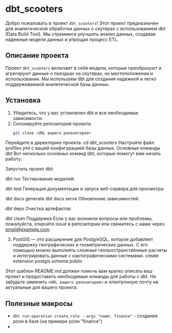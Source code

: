 # dbt_scooters

Добро пожаловать в проект `dbt_scooters`! Этот проект предназначен для аналитической обработки данных о скутерах с использованием dbt (Data Build Tool). Мы стремимся улучшить анализ данных, создавая надежные модели данных и упрощая процесс ETL.

## Описание проекта

Проект `dbt_scooters` включает в себя модели, которые преобразуют и агрегируют данные о поездках на скутерах, их местоположении и использовании. Мы используем dbt для создания надежной и легко поддерживаемой аналитической базы данных.

## Установка

1. Убедитесь, что у вас установлен dbt и все необходимые зависимости.
2. Склонируйте репозиторий проекта:
   ```bash
   git clone <URL вашего репозитория>
Перейдите в директорию проекта:
cd dbt_scooters
Настройте файл profiles.yml с вашей конфигурацией базы данных.
Основные команды dbt
Вот несколько основных команд dbt, которые помогут вам начать работу:

Запустить проект dbt:

dbt run
Тестирование моделей:

dbt test
Генерация документации и запуск веб-сервера для просмотра:

dbt docs generate
dbt docs serve
Обновление зависимостей:

dbt deps
Очистка артефактов:

dbt clean
Поддержка
Если у вас возникли вопросы или проблемы, пожалуйста, откройте issue в репозитории или свяжитесь с нами через email@example.com.

3. PostGIS — это расширение для PostgreSQL, которое добавляет поддержку географических и геометрических данных. С его помощью можно выполнять сложные геопространственные расчеты и интегрировать данные с картографическими системами.
create extension postgis schema public


Этот шаблон README.md должен помочь вам кратко описать ваш проект и предоставить необходимые команды для работы с dbt. Не забудьте заменить `<URL вашего репозитория>` и электронную почту на актуальные для вашего проекта.

## Полезные макросы

- `dbt run-operation create_role --args "name: finance"` - создание роли в базе (на примере роли "finance")
- 